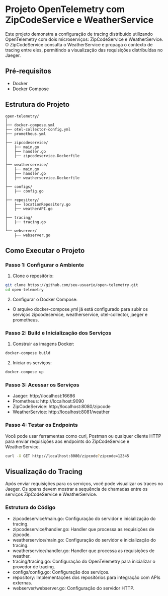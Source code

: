 # Projeto OpenTelemetry com ZipCodeService e WeatherService

Este projeto demonstra a configuração de tracing distribuído utilizando OpenTelemetry com dois microserviços: ZipCodeService e WeatherService. 
O ZipCodeService consulta o WeatherService e propaga o contexto de tracing entre eles, permitindo a visualização das requisições distribuídas no Jaeger.

## Pré-requisitos
- Docker
- Docker Compose

## Estrutura do Projeto
```plaintext
open-telemetry/
│
├── docker-compose.yml
├── otel-collector-config.yml
├── prometheus.yml
│
├── zipcodeservice/
│   ├── main.go
│   ├── handler.go
│   ├── zipcodeservice.Dockerfile
│
├── weatherservice/
│   ├── main.go
│   ├── handler.go
│   ├── weatherservice.Dockerfile
│
├── configs/
│   ├── config.go
│
├── repository/
│   ├── locationRepository.go
│   ├── weatherAPI.go
│
├── tracing/
│   ├── tracing.go
│
└── webserver/
    ├── webserver.go
```

## Como Executar o Projeto

### Passo 1: Configurar o Ambiente

1. Clone o repositório:
```bash
git clone https://github.com/seu-usuario/open-telemetry.git
cd open-telemetry
```

2. Configurar o Docker Compose:
- O arquivo docker-compose.yml já está configurado para subir os serviços zipcodeservice, weatherservice, otel-collector, jaeger e prometheus.

### Passo 2: Build e Inicialização dos Serviços

1. Construir as imagens Docker:
```bash
docker-compose build
```

2. Iniciar os serviços:
```bash
docker-compose up
```

### Passo 3: Acessar os Serviços
- Jaeger: http://localhost:16686
- Prometheus: http://localhost:9090
- ZipCodeService: http://localhost:8080/zipcode
- WeatherService: http://localhost:8081/weather

### Passo 4: Testar os Endpoints

Você pode usar ferramentas como curl, Postman ou qualquer cliente HTTP para enviar requisições aos endpoints do ZipCodeService e WeatherService.

```bash
curl -X GET http://localhost:8080/zipcode?zipcode=12345
```

## Visualização do Tracing

Após enviar requisições para os serviços, você pode visualizar os traces no Jaeger. 
Os spans devem mostrar a sequência de chamadas entre os serviços ZipCodeService e WeatherService.

### Estrutura do Código

- zipcodeservice/main.go: Configuração do servidor e inicialização do tracing.
- zipcodeservice/handler.go: Handler que processa as requisições de zipcode.
- weatherservice/main.go: Configuração do servidor e inicialização do tracing.
- weatherservice/handler.go: Handler que processa as requisições de weather.
- tracing/tracing.go: Configuração do OpenTelemetry para inicializar o provedor de tracing.
- configs/config.go: Configuração dos serviços.
- repository: Implementações dos repositórios para integração com APIs externas.
- webserver/webserver.go: Configuração do servidor HTTP.